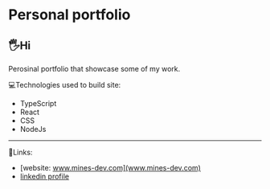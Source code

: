 # Personal portfolio
🖐Hi 
---


Perosinal portfolio that showcase some of my work.

💻Technologies used to build site:
 - TypeScript
 - React
 - CSS
 - NodeJs

 ---

🔗Links:
- [website: www.mines-dev.com](www.mines-dev.com) 
- [linkedin profile](www.linkedin.com/milos-ilic-dev)
